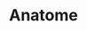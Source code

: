 ---
identifier: anatome
title: Anatome
website: https://play.google.com/store/apps/details?id=io.wellbeings.anatome

image_count: 5
image_source: 
    - '/assets/img/medium/anatome1.png'
    - '/assets/img/medium/anatome2.png'
    - '/assets/img/medium/anatome3.png'
    - '/assets/img/medium/anatome4.png'
    - '/assets/img/medium/anatome5.png'
image_alt:
    - Screenshot of the startup tutorial feature
    - Screenshot of the notes feature
    - Screenshot of the eCBT feature
    - Screenshot of the alcohol units calculator
    - Screenshot of appointment booking feature

paras:
    - Tool to support student mental wellbeing, including a number of tools for
    - <ul> <li>Breathing assistance during an anxiety attack</li> <li>Thought diary to perform self-managed e-CBT</li> <li>Alcohol consumption record and advisor based on UK government guidelines</li> <li>Booking appointments with a wellbeing service</li> </ul>

tags:
    - Android
    - Java
---